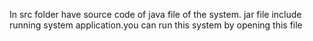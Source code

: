 In src folder have source code of java file of the system.
jar file include running system application.you can run this system by opening this file
